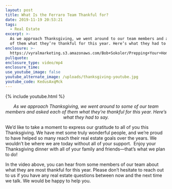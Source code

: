 ```yaml
---
layout: post
title: What Is the Ferraro Team Thankful for?
date: 2019-11-19 20:53:21
tags:
  - Real Estate
excerpt: >-
  As we approach Thanksgiving, we went around to our team members and asked each
  of them what they’re thankful for this year. Here’s what they had to say.
enclosure: >-
  https://vyralmarketing.s3.amazonaws.com/Bob+Sokoler/Prepping+Your+Home+for+Winter+on+a+Budget.mp4
pullquote:
enclosure_type: video/mp4
enclosure_time:
use_youtube_image: false
youtube_alternate_image: /uploads/thanksgiving-youtube.jpg
youtube_code: KedusAxqMck
---
```


{% include youtube.html %}

<p style="text-align:center;"><em>As we approach Thanksgiving, we went around to some of our team members and asked each of them what they’re thankful for this year. Here’s what they had to say.</em></p>

We’d like to take a moment to express our gratitude to all of you this Thanksgiving. We have met some truly wonderful people, and we’re proud to have helped so many reach their real estate goals over the years. We wouldn’t be where we are today without all of your support.&nbsp; Enjoy your Thanksgiving dinner with all of your family and friends—that’s what we plan to do!

In the video above, you can hear from some members of our team about what they are most thankful for this year. Please don’t hesitate to reach out to us if you have any real estate questions between now and the next time we talk. We would be happy to help you.


